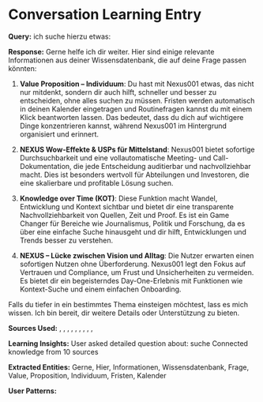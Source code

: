 
# Conversation Learning Entry

**Query:** ich suche hierzu etwas:

**Response:** Gerne helfe ich dir weiter. Hier sind einige relevante Informationen aus deiner Wissensdatenbank, die auf deine Frage passen könnten:

1. **Value Proposition – Individuum**: Du hast mit Nexus001 etwas, das nicht nur mitdenkt, sondern dir auch hilft, schneller und besser zu entscheiden, ohne alles suchen zu müssen. Fristen werden automatisch in deinen Kalender eingetragen und Routinefragen kannst du mit einem Klick beantworten lassen. Das bedeutet, dass du dich auf wichtigere Dinge konzentrieren kannst, während Nexus001 im Hintergrund organisiert und erinnert.

2. **NEXUS Wow-Effekte & USPs für Mittelstand**: Nexus001 bietet sofortige Durchsuchbarkeit und eine vollautomatische Meeting- und Call-Dokumentation, die jede Entscheidung auditierbar und nachvollziehbar macht. Dies ist besonders wertvoll für Abteilungen und Investoren, die eine skalierbare und profitable Lösung suchen.

3. **Knowledge over Time (KOT)**: Diese Funktion macht Wandel, Entwicklung und Kontext sichtbar und bietet dir eine transparente Nachvollziehbarkeit von Quellen, Zeit und Proof. Es ist ein Game Changer für Bereiche wie Journalismus, Politik und Forschung, da es über eine einfache Suche hinausgeht und dir hilft, Entwicklungen und Trends besser zu verstehen.

4. **NEXUS – Lücke zwischen Vision und Alltag**: Die Nutzer erwarten einen sofortigen Nutzen ohne Überforderung. Nexus001 legt den Fokus auf Vertrauen und Compliance, um Frust und Unsicherheiten zu vermeiden. Es bietet dir ein begeisterndes Day-One-Erlebnis mit Funktionen wie Kontext-Suche und einem einfachen Onboarding.

Falls du tiefer in ein bestimmtes Thema einsteigen möchtest, lass es mich wissen. Ich bin bereit, dir weitere Details oder Unterstützung zu bieten.

**Sources Used:** , , , , , , , , , 

**Learning Insights:**
User asked detailed question about: suche
Connected knowledge from 10 sources

**Extracted Entities:** Gerne, Hier, Informationen, Wissensdatenbank, Frage, Value, Proposition, Individuum, Fristen, Kalender

**User Patterns:** 
